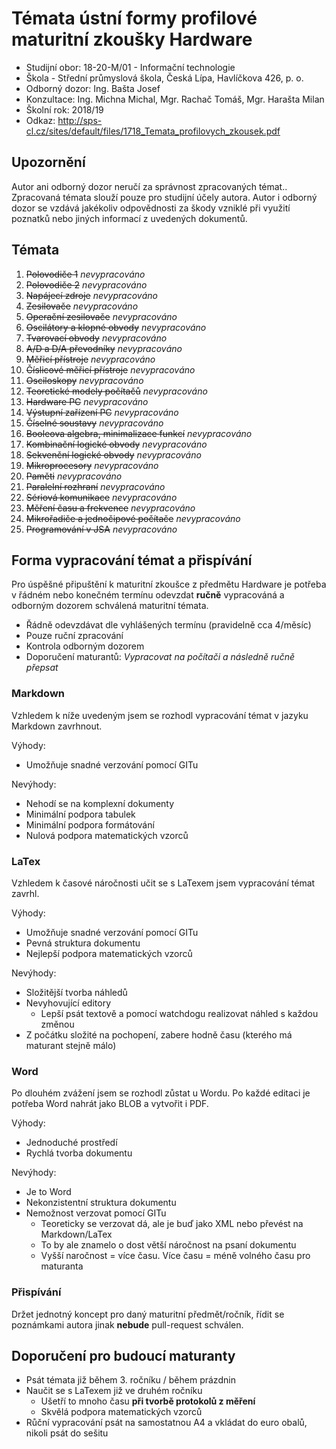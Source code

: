 # Témata ústní formy profilové maturitní zkoušky Hardware 
- Studijní obor: 18-20-M/01 - Informační technologie
- Škola - Střední průmyslová škola, Česká Lípa, Havlíčkova 426, p. o.
- Odborný dozor: Ing. Bašta Josef
- Konzultace: Ing. Michna Michal, Mgr. Rachač Tomáš, Mgr. Harašta Milan
- Školní rok: 2018/19
- Odkaz: http://sps-cl.cz/sites/default/files/1718_Temata_profilovych_zkousek.pdf

## Upozornění
Autor ani odborný dozor neručí za správnost zpracovaných témat.. Zpracovaná témata slouží pouze pro studijní účely autora. Autor i odborný dozor se vzdává jakékoliv odpovědnosti za škody vzniklé při využití poznatků nebo jiných informací z uvedených dokumentů.

## Témata
1. ~~Polovodiče 1~~ *nevypracováno*
2. ~~Polovodiče 2~~ *nevypracováno*
3. ~~Napájecí zdroje~~ *nevypracováno*
4. ~~Zesilovače~~ *nevypracováno*
5. ~~Operační zesilovače~~ *nevypracováno*
6. ~~Oscilátory a klopné obvody~~ *nevypracováno*
7. ~~Tvarovací obvody~~ *nevypracováno*
8. ~~A/D a D/A převodníky~~ *nevypracováno*
9. ~~Měřicí přístroje~~ *nevypracováno*
10. ~~Číslicové měřicí přístroje~~ *nevypracováno*
11. ~~Osciloskopy~~ *nevypracováno*
12. ~~Teoretické modely počítačů~~ *nevypracováno*
13. ~~Hardware PC~~ *nevypracováno*
14. ~~Výstupní zařízení PC~~ *nevypracováno*
15. ~~Číselné soustavy~~ *nevypracováno*
16. ~~Booleova algebra, minimalizace funkcí~~ *nevypracováno*
17. ~~Kombinační logické obvody~~ *nevypracováno*
18. ~~Sekvenční logické obvody~~ *nevypracováno*
19. ~~Mikroprocesory~~ *nevypracováno*
20. ~~Paměti~~ *nevypracováno*
21. ~~Paralelní rozhraní~~ *nevypracováno*
22. ~~Sériová komunikace~~ *nevypracováno*
23. ~~Měření času a frekvence~~ *nevypracováno*
24. ~~Mikrořadiče a jednočipové počítače~~ *nevypracováno*
25. ~~Programování v JSA~~ *nevypracováno*

## Forma vypracování témat a přispívání
Pro úspěšné připuštění k maturitní zkoušce z předmětu Hardware je potřeba v řádném nebo konečném termínu odevzdat **ručně** vypracováná a odborným dozorem schválená maturitní témata.

- Řádně odevzdávat dle vyhlášených termínu (pravidelně cca 4/měsíc)
- Pouze ruční zpracování
- Kontrola odborným dozorem
- Doporučení maturantů: *Vypracovat na počítači a následně ručně přepsat*

### Markdown
Vzhledem k níže uvedeným jsem se rozhodl vypracování témat v jazyku Markdown zavrhnout.

Výhody:
- Umožňuje snadné verzování pomocí GITu

Nevýhody:
- Nehodí se na komplexní dokumenty
- Minimální podpora tabulek
- Minimální podpora formátování
- Nulová podpora matematických vzorců

### LaTex
Vzhledem k časové náročnosti učit se s LaTexem jsem vypracování témat zavrhl.

Výhody:
- Umožňuje snadné verzování pomocí GITu
- Pevná struktura dokumentu
- Nejlepší podpora matematických vzorců

Nevýhody:
- Složitější tvorba náhledů
- Nevyhovující editory
    - Lepší psát textově a pomocí watchdogu realizovat náhled s každou změnou
- Z počátku složité na pochopení, zabere hodně času (kterého má maturant stejně málo)

### Word
Po dlouhém zvážení jsem se rozhodl zůstat u Wordu. Po každé editaci je potřeba Word nahrát jako BLOB a vytvořit i PDF.

Výhody:
- Jednoduché prostředí
- Rychlá tvorba dokumentu

Nevýhody:
- Je to Word
- Nekonzistentní struktura dokumentu
- Nemožnost verzovat pomocí GITu
    - Teoreticky se verzovat dá, ale je buď jako XML nebo převést na Markdown/LaTex
    - To by ale znamelo o dost větší náročnost na psaní dokumentu
    - Vyšší naročnost = více času. Více času = méně volného času pro maturanta

### Přispívání
Držet jednotný koncept pro daný maturitní předmět/ročník, řídit se poznámkami autora jinak **nebude** pull-request schválen.

## Doporučení pro budoucí maturanty
- Psát témata již během 3. ročníku / během prázdnin
- Naučit se s LaTexem již ve druhém ročníku
    - Ušetří to mnoho času **při tvorbě protokolů z měření**
    - Skvělá podpora matematických vzorců
- Růční vypracování psát na samostatnou A4 a vkládat do euro obalů, nikoli psát do sešitu